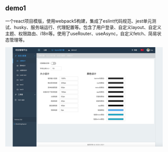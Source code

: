 ## demo1

一个react项目模版，使用webpack5构建，集成了eslint代码规范、jest单元测试、husky、服务端运行、代理配置等。包含了用户登录、自定义layout、自定义主题、权限路由、i18n等。使用了useRouter、useAsync，自定义fetch、简易状态管理等。


![demo1](./doc/1.png)